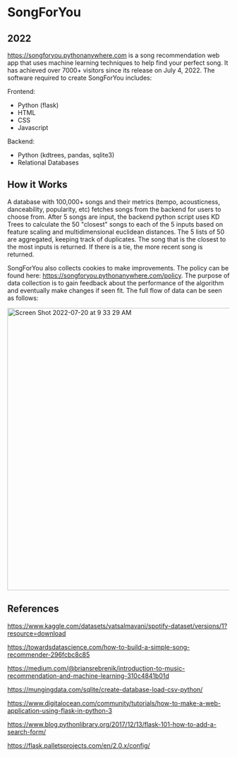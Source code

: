 # SongForYou

## 2022
 
https://songforyou.pythonanywhere.com is a song recommendation web app that uses machine learning techniques to help find your perfect song. It has achieved over 7000+ visitors since its release on July 4, 2022. The software required to create SongForYou includes:

Frontend:
- Python (flask)
- HTML
- CSS
- Javascript

Backend:
- Python (kdtrees, pandas, sqlite3)
- Relational Databases

## How it Works

A database with 100,000+ songs and their metrics (tempo, acousticness, danceability, popularity, etc) fetches songs from the backend for users to choose from. After 5 songs are input, the backend python script uses KD Trees to calculate the 50 "closest" songs to each of the 5 inputs based on feature scaling and multidimensional euclidean distances. The 5 lists of 50 are aggregated, keeping track of duplicates. The song that is the closest to the most inputs is returned. If there is a tie, the more recent song is returned.

SongForYou also collects cookies to make improvements. The policy can be found here: https://songforyou.pythonanywhere.com/policy. The purpose of data collection is to gain feedback about the performance of the algorithm and eventually make changes if seen fit. The full flow of data can be seen as follows:

<img width="640" alt="Screen Shot 2022-07-20 at 9 33 29 AM" src="https://user-images.githubusercontent.com/90010213/179995853-e28fe195-5d42-420a-84c0-6c82d52ce84e.png">

## References

https://www.kaggle.com/datasets/vatsalmavani/spotify-dataset/versions/1?resource=download

https://towardsdatascience.com/how-to-build-a-simple-song-recommender-296fcbc8c85

https://medium.com/@briansrebrenik/introduction-to-music-recommendation-and-machine-learning-310c4841b01d

https://mungingdata.com/sqlite/create-database-load-csv-python/

https://www.digitalocean.com/community/tutorials/how-to-make-a-web-application-using-flask-in-python-3

https://www.blog.pythonlibrary.org/2017/12/13/flask-101-how-to-add-a-search-form/

https://flask.palletsprojects.com/en/2.0.x/config/







